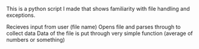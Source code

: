 This is a python script I made that shows familiarity with file handling and exceptions.

Recieves input from user (file name)
Opens file and parses through to collect data
Data of the file is put through very simple function (average of numbers or something)
